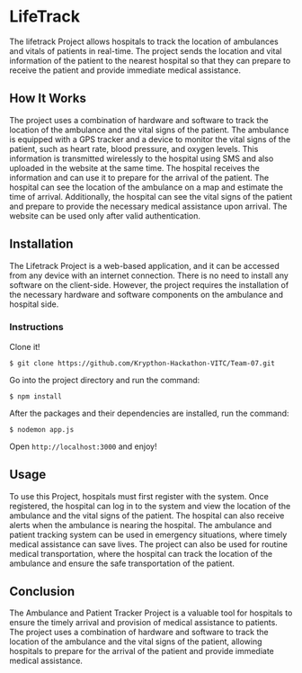 
# LifeTrack
The lifetrack Project allows hospitals to track the location of ambulances and vitals of patients in real-time. The project sends the location and vital information of the patient to the nearest hospital so that they can prepare to receive the patient and provide immediate medical assistance.


## How It Works
The project uses a combination of hardware and software to track the location of the ambulance and the vital signs of the patient. The ambulance is equipped with a GPS tracker and a device to monitor the vital signs of the patient, such as heart rate, blood pressure, and oxygen levels. This information is transmitted wirelessly to the hospital using SMS and also uploaded in the website at the same time.
The hospital receives the information and can use it to prepare for the arrival of the patient. The hospital can see the location of the ambulance on a map and estimate the time of arrival. Additionally, the hospital can see the vital signs of the patient and prepare to provide the necessary medical assistance upon arrival. The website can be used only after valid authentication.

## Installation
The Lifetrack Project is a web-based application, and it can be accessed from any device with an internet connection. There is no need to install any software on the client-side. However, the project requires the installation of the necessary hardware and software components on the ambulance and hospital side.

### Instructions
Clone it!
```
$ git clone https://github.com/Krypthon-Hackathon-VITC/Team-07.git
```
Go into the project directory and run the command:
```
$ npm install
```

After the packages and their dependencies are installed, run the command:
```
$ nodemon app.js
```

Open `http://localhost:3000` and enjoy!

## Usage
To use this Project, hospitals must first register with the system. Once registered, the hospital can log in to the system and view the location of the ambulance and the vital signs of the patient. The hospital can also receive alerts when the ambulance is nearing the hospital.
The ambulance and patient tracking system can be used in emergency situations, where timely medical assistance can save lives. The project can also be used for routine medical transportation, where the hospital can track the location of the ambulance and ensure the safe transportation of the patient.

## Conclusion
The Ambulance and Patient Tracker Project is a valuable tool for hospitals to ensure the timely arrival and provision of medical assistance to patients. The project uses a combination of hardware and software to track the location of the ambulance and the vital signs of the patient, allowing hospitals to prepare for the arrival of the patient and provide immediate medical assistance.
